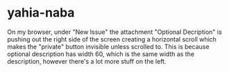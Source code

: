 yahia-naba
==========

On my browser, under "New Issue" the attachment "Optional Decription" is pushing out the right side of the screen creating a horizontal scroll which makes the "private" button invisible unless scrolled to. This is because optional description has width 60, which is the same width as the description, however there's a lot more stuff on the left.
